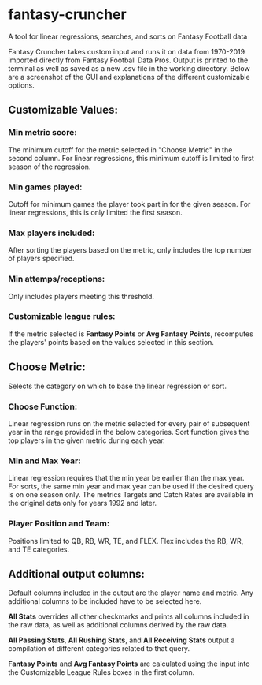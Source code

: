 # fantasy-cruncher
A tool for linear regressions, searches, and sorts on Fantasy Football data

Fantasy Cruncher takes custom input and runs it on data from 1970-2019 imported directly from Fantasy Football Data Pros. Output is printed to the terminal as well as saved as a new .csv file in the working directory. Below are a screenshot of the GUI and explanations of the different customizable options.

## Customizable Values:
### Min metric score:
The minimum cutoff for the metric selected in "Choose Metric" in the second column. For linear regressions, this minimum cutoff is limited to first season of the regression.
### Min games played:
Cutoff for minimum games the player took part in for the given season. For linear regressions, this is only limited the first season.
### Max players included:
After sorting the players based on the metric, only includes the top number of players specified.
### Min attemps/receptions:
Only includes players meeting this threshold.
### Customizable league rules:
If the metric selected is **Fantasy Points** or **Avg Fantasy Points**, recomputes the players' points based on the values selected in this section.

## Choose Metric:
Selects the category on which to base the linear regression or sort.
### Choose Function:
Linear regression runs on the metric selected for every pair of subsequent year in the range provided in the below categories. Sort function gives the top players in the given metric during each year.
### Min and Max Year:
Linear regression requires that the min year be earlier than the max year. For sorts, the same min year and max year can be used if the desired query is on one season only. The metrics Targets and Catch Rates are available in the original data only for years 1992 and later.
### Player Position and Team:
Positions limited to QB, RB, WR, TE, and FLEX. Flex includes the RB, WR, and TE categories.

## Additional output columns:

Default columns included in the output are the player name and metric. Any additional columns to be included have to be selected here.

**All Stats** overrides all other checkmarks and prints all columns included in the raw data, as well as additional columns derived by the raw data.

**All Passing Stats**, **All Rushing Stats**, and **All Receiving Stats** output a compilation of different categories related to that query.

**Fantasy Points** and **Avg Fantasy Points** are calculated using the input into the Customizable League Rules boxes in the first column.
